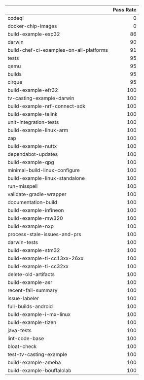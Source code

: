 |                                         |   Pass Rate |
|:----------------------------------------|------------:|
| codeql                                  |           0 |
| docker-chip-images                      |           0 |
| build-example-esp32                     |          86 |
| darwin                                  |          90 |
| build-chef-ci-examples-on-all-platforms |          91 |
| tests                                   |          95 |
| qemu                                    |          95 |
| builds                                  |          95 |
| cirque                                  |          95 |
| build-example-efr32                     |         100 |
| tv-casting-example-darwin               |         100 |
| build-example-nrf-connect-sdk           |         100 |
| build-example-telink                    |         100 |
| unit-integration-tests                  |         100 |
| build-example-linux-arm                 |         100 |
| zap                                     |         100 |
| build-example-nuttx                     |         100 |
| dependabot-updates                      |         100 |
| build-example-qpg                       |         100 |
| minimal-build-linux-configure           |         100 |
| build-example-linux-standalone          |         100 |
| run-misspell                            |         100 |
| validate-gradle-wrapper                 |         100 |
| documentation-build                     |         100 |
| build-example-infineon                  |         100 |
| build-example-mw320                     |         100 |
| build-example-nxp                       |         100 |
| process-stale-issues-and-prs            |         100 |
| darwin-tests                            |         100 |
| build-example-stm32                     |         100 |
| build-example-ti-cc13xx-26xx            |         100 |
| build-example-ti-cc32xx                 |         100 |
| delete-old-artifacts                    |         100 |
| build-example-asr                       |         100 |
| recent-fail-summary                     |         100 |
| issue-labeler                           |         100 |
| full-builds-android                     |         100 |
| build-example-i-mx-linux                |         100 |
| build-example-tizen                     |         100 |
| java-tests                              |         100 |
| lint-code-base                          |         100 |
| bloat-check                             |         100 |
| test-tv-casting-example                 |         100 |
| build-example-ameba                     |         100 |
| build-example-bouffalolab               |         100 |
